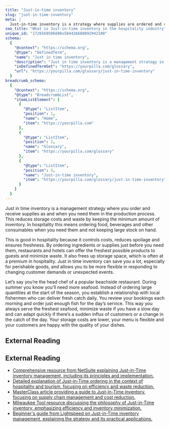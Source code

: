```yaml
---
title: "Just-in-time inventory"
slug: "just-in-time-inventory"
meta: |
  Just-in-time inventory is a strategy where supplies are ordered and received only as needed, reducing storage costs and ensuring fresher inventory for guests.
seo_title: "What is Just-in-time inventory in the hospitality industry?"
unique_id: "1726569506880x584426688092942100"
schema:
  {
    "@context": "https://schema.org",
    "@type": "DefinedTerm",
    "name": "Just in time inventory",
    "description": "Just in time inventory is a management strategy in which you order and receive supplies only when needed, minimising storage costs and waste. In hospitality, it means ordering consumables on demand instead of keeping large stocks.",
    "inDefinedTermSet": "https://yourpilla.com/glossary",
    "url": "https://yourpilla.com/glossary/just-in-time-inventory"
  }
breadcrumb_schema:
  {
    "@context": "https://schema.org",
    "@type": "BreadcrumbList",
    "itemListElement": [
      {
        "@type": "ListItem",
        "position": 1,
        "name": "Home",
        "item": "https://yourpilla.com"
      },
      {
        "@type": "ListItem",
        "position": 2,
        "name": "Glossary",
        "item": "https://yourpilla.com/glossary"
      },
      {
        "@type": "ListItem",
        "position": 3,
        "name": "Just-in-time inventory",
        "item": "https://yourpilla.com/glossary/just-in-time-inventory"
      }
    ]
  }
---
```


Just in time inventory is a management strategy where you order and receive supplies as and when you need them in the production process. This reduces storage costs and waste by keeping the minimum amount of inventory. In hospitality this means ordering food, beverages and other consumables when you need them and not keeping large stock on hand.

This is good in hospitality because it controls costs, reduces spoilage and ensures freshness. By ordering ingredients or supplies just before you need them, restaurants and hotels can offer the freshest possible products to guests and minimize waste. It also frees up storage space, which is often at a premium in hospitality. Just in time inventory can save you a lot, especially for perishable goods, and allows you to be more flexible in responding to changing customer demands or unexpected events.

Let’s say you’re the head chef of a popular beachside restaurant. During summer you know you’ll need more seafood. Instead of ordering large quantities at the start of the season, you establish a relationship with local fishermen who can deliver fresh catch daily. You review your bookings each morning and order just enough fish for the day’s service. This way you always serve the freshest seafood, minimize waste if you have a slow day and can adapt quickly if there’s a sudden influx of customers or a change in the catch of the day. Your storage costs are lower, your menu is flexible and your customers are happy with the quality of your dishes.

## External Reading



## External Reading

*   [Comprehensive resource from NetSuite explaining Just-in-Time inventory management, including its principles and implementation.](https://www.netsuite.com/portal/resource/articles/inventory-management/just-in-time-inventory.shtml)
*   [Detailed explanation of Just-in-Time ordering in the context of hospitality and tourism, focusing on efficiency and waste reduction.](https://library.fiveable.me/key-terms/introduction-to-hospitality-and-tourism/just-in-time-ordering)
*   [MasterClass article providing a guide to Just-in-Time inventory, focusing on supply chain management and cost reduction.](https://www.masterclass.com/articles/just-in-time-inventory-explained)
*   [Milwaukee Tool resource discussing the philosophy of Just-in-Time inventory, emphasizing efficiency and inventory minimization.](https://onekeyresources.milwaukeetool.com/en/what-is-just-in-time-inventory)
*   [Beginner's guide from Lightspeed on Just-in-Time inventory management, explaining the strategy and its practical applications.](https://www.lightspeedhq.com/blog/just-in-time-inventory-management/)